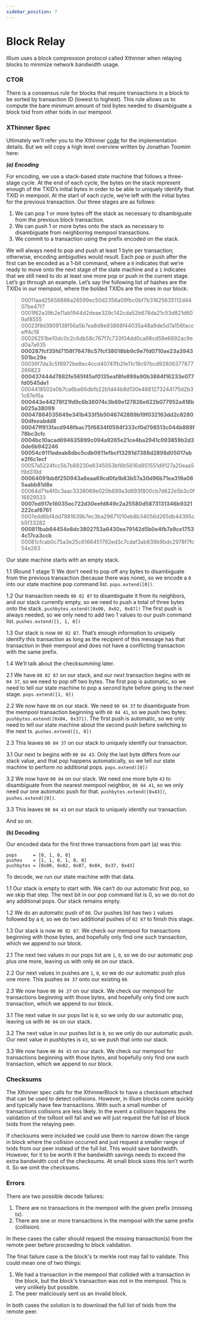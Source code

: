 ```yaml
---
sidebar_position: 7
---
```


# Block Relay

Illium uses a block compression protocol called Xthinner when relaying blocks to minimize network bandwidth usage.

### CTOR

There is a consensus rule for blocks that require transactions in a block to be sorted by transaction ID (lowest to highest).
This rule allows us to compute the bare minimum amount of txid bytes needed to disambiguate a block txid from other txids
in our mempool.

### XThinner Spec

Ultimately we'll refer you to the Xthinner [code](https://github.com/project-illium/ilxd/blob/master/mempool/xthinner.go) for
the implementation details. But we will copy a high level overview written by Jonathan Toomim here:

***(a) Encoding***

For encoding, we use a stack-based state machine that follows a three-stage cycle. At the end of each cycle, the bytes on the stack represent enough of the TXID’s initial bytes in order to be able to uniquely identify that TXID in mempool. At the start of each cycle, we’re left with the initial bytes for the previous transaction. Our three stages are as follows:

1. We can pop 1 or more bytes off the stack as necessary to disambiguate from the previous block transaction.
2. We can push 1 or more bytes onto the stack as necessary to disambiguate from neighboring mempool transactions.
3. We commit to a transaction using the prefix encoded on the stack.

We will always need to pop and push at least 1 byte per transaction; otherwise, encoding ambiguities would result. Each pop or push after the first can be encoded as a 1-bit command, where a `0` indicates that we’re ready to move onto the next stage of the state machine and a `1` indicates that we still need to do at least one more pop or push in the current stage. Let’s go through an example. Let’s say the following list of hashes are the TXIDs in our mempool, where the bolded TXIDs are the ones in our block:


>00011aad25656886a26599ec50d2356a09fbc0bf7b31625635112d4407be47f7
0001f62a39b2e11ab1944d2deae329c142cda52b678da21c53d821d609af8555
00023f9d3909138f56a5b7ea8d8e93868f44035a48a9de5d7a156facceff4c18
00026251be10dc0c2c6db58c767f7c733f04dd0ca98cd58e6692ac9ed0a7a635
**000287fcf35fd7158f76478c57fcf38018bb9c9e7fd0710ae23a3943501bc29e**
00036f7da3c5f8972be8ec4ccd40741fb2fe11c19c97bcd92806377877266823
**000437444d7882fe565f45af0135eaf8fe899a90b3864f16233e077fd0545de1**
0004418502e0b7ca6be66dbfb22b1d44b8d130e4881273244175d2b31c87ef6a
**000443e44278f21fd9c6b36074c3b69e127826e622b077952a418bb025a38099**
**00047864535649e341b433f5b5046742889b19f032163dd2c828000dfeeabdd8**
**00047ff913facd948fbac75f6834f0594f333cf0d798513c044b888f78bc3cfc**
**0004bc10acad694635899c094a9265e21ce4ba2941c093859b2d30de6b942246**
**00054c9111edeab8dbc5cdb0911efbcf13291d7388d2898d05017abe2f6c1ecf**
00057a5224fcc5b7b88230e6345053bf8b5616d851551d9127a20eaa5f9d319d
**00064091bb8f250943a8eaa69cd0fa1b83b57a30d96b71ea319a085aabb81d8e**
00064d71e4f0c3aac3338069e020b699a3d693f800cb7d622e5b3c0f16829533
**0007ed917e16035ec722d30eefd849c2a25580d5873131346b9321222caf8761**
0007edd6bf4dd7981639b7ec3ba29671010eb8b34056d265db44395cb5f33282
**000811bab64454e8dc3802753a6430ee79142d5b0e4fb7a9ce17534c17ca3ccb**
00081cfcab0c75a3e25c6166451792ed3c7cdaf3ab839b9bdc2978f7fc54e263

Our state machine starts with an empty stack.

1.1 (Round 1 stage 1) We don’t need to pop off any bytes to disambiguate from the previous transaction (because there was none), so we encode a `0` into our state machine pop command list. `pops.extend([0])`.

1.2 Our transaction needs `00 02 87` to disambiguate it from its neighbors, and our stack currently empty, so we need to push a total of three bytes onto the stack. `pushbytes.extend([0x00, 0x02, 0x87])` The first push is always needed, so we only need to add two 1 values to our push command list. `pushes.extend([1, 1, 0])`

1.3 Our stack is now `00 02 87`. That’s enough information to uniquely identify this transaction as long as the recipient of this message has that transaction in their mempool and does not have a conflicting transaction with the same prefix.

1.4 We’ll talk about the checksumming later.

2.1 We have `00 02 87` on our stack, and our next transaction begins with `00 04 37`, so we need to pop off two bytes. The first pop is automatic, so we need to tell our state machine to pop a second byte before going to the next stage. `pops.extend([1, 0])`

2.2 We now have `00` on our stack. We need `00 04 37` to disambiguate from the mempool transaction beginning with `00 04 41`, so we push two bytes: `pushbytes.extend([0x04, 0x37])`. The first push is automatic, so we only need to tell our state machine about the second push before switching to the next tx. `pushes.extend([1, 0])`

2.3 This leaves `00 04 37` on our stack to uniquely identify our transaction.

3.1 Our next tx begins with `00 04 43`. Only the last byte differs from our stack value, and that pop happens automatically, so we tell our state machine to perform no additional pops. `pops.extend([0])`

3.2 We now have `00 04` on our stack. We need one more byte `43` to disambiguate from the nearest mempool neighbor, `00 04 41`, so we only need our one automatic push for that. `pushbytes.extend([0x43])`, `pushes.extend([0])`.

3.3 This leaves `00 04 43` on our stack to uniquely identify our transaction.

And so on.

**(b) Decoding**

Our encoded data for the first three transactions from part (a) was this:

```
pops      = [0, 1, 0, 0]
pushes    = [1, 1, 0, 1, 0, 0]
pushbytes = [0x00, 0x02, 0x87, 0x04, 0x37, 0x43]
```

To decode, we run our state machine with that data.

1.1 Our stack is empty to start with. We can’t do our automatic first pop, so we skip that step. The next bit in our pop command list is 0, so we do not do any additional pops. Our stack remains empty.

1.2 We do an automatic push of `00`. Our pushes list has two `1` values followed by a `0`, so we do two additional pushes of `02 87` to finish this stage.

1.3 Our stack is now `00 02 87`. We check our mempool for transactions beginning with those bytes, and hopefully only find one such transaction, which we append to our block.

2.1 The next two values in our pops list are `1`, `0`, so we do our automatic pop plus one more, leaving us with only `00` on our stack.

2.2 Our next values in pushes are `1`, `0`, so we do our automatic push plus one more. This pushes `04 37` onto our existing `00`.

2.3 We now have `00 04 37` on our stack. We check our mempool for transactions beginning with those bytes, and hopefully only find one such transaction, which we append to our block.

3.1 The next value in our pops list is `0`, so we only do our automatic pop, leaving us with `00 04` on our stack.

3.2 The next value in our pushes list is `0`, so we only do our automatic push. Our next value in pushbytes is `43`, so we push that onto our stack.

3.3 We now have `00 04 43` on our stack. We check our mempool for transactions beginning with those bytes, and hopefully only find one such transaction, which we append to our block.


### Checksums
The Xthinner spec calls for the XthinnerBlock to have a checksum attached that can be used to detect collisions. 
However, in illium blocks come quickly and typically have few transactions. With such a small number of transactions 
collisions are less likely. In the event a collision happens the validation of the txRoot will fail and we will just 
request the full list of block txids from the relaying peer.

If checksums were included we could use them to narrow down the range in block where the collision occurred and just 
request a smaller range of txids from our peer instead of the full list. This would save bandwidth. However, for it to 
be worth it the bandwidth savings needs to exceed the extra bandwidth cost of the checksums. At small block sizes this isn't
worth it. So we omit the checksums.

### Errors
There are two possible decode failures:
1. There are no transactions in the mempool with the given prefix (missing tx).
2. There are one or more transactions in the mempool with the same prefix (collision).

In these cases the caller should request the missing transaction(s) from the remote peer before proceeding
to block validation.

The final failure case is the block's tx merkle root may fail to validate. This could
mean one of two things:
1. We had a transaction in the mempool that collided with a transaction in the block,
but the block's transaction was not in the mempool. This is very unlikely but possible.
2. The peer maliciously sent us an invalid block.

In both cases the solution is to download the full list of txids from the remote peer.